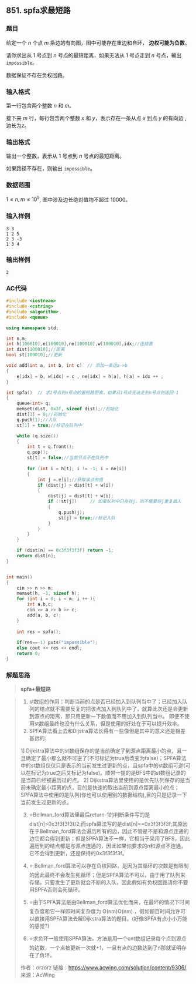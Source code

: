 ##  851. spfa求最短路

### 题目

给定一个 $n$ 个点 $m$ 条边的有向图，图中可能存在重边和自环， **边权可能为负数**。

请你求出从 $1$ 号点到 $n$ 号点的最短距离，如果无法从 $1$ 号点走到 $n$ 号点，输出 `impossible`。

数据保证不存在负权回路。

### 输入格式

第一行包含两个整数 $n$ 和 $m$。

接下来 $m$ 行，每行包含两个整数 $x$ 和 $y$，表示存在一条从点 $x$ 到点 $y$ 的有向边 ,边长为$z$。

### 输出格式

输出一个整数，表示从 $1$ 号点到 $n$ 号点的最短距离。

如果路径不存在，则输出 `impossible`。

### 数据范围

$1≤n,m≤10^5$,
图中涉及边长绝对值均不超过 10000。

### 输入样例

```
3 3
1 2 5
2 3 -3
1 3 4
```

### 输出样例

```
2
```

### AC代码

```c++
#include <iostream>
#include <cstring>
#include <algorithm>
#include <queue>

using namespace std;

int n,m;
int h[100010],e[100010],ne[100010],w[100010],idx;//连结表
int dist[100010];//距离
bool st[100010];//更新

void add(int a, int b, int c)  // 添加一条边a->b
{
    e[idx] = b, w[idx] = c , ne[idx] = h[a], h[a] = idx ++ ;
}

int spfa()  // 求1号点到n号点的最短路距离，如果从1号点无法走到n号点则返回-1
{
    queue<int> q;
    memset(dist, 0x3f, sizeof dist);//初始化
    dist[1] = 0;//初始化
    q.push(1);//入队
    st[1] = true;//标记在队列中

    while (q.size())
    {
        int t = q.front();
        q.pop();
        st[t] = false;//当前节点不在队列中
        
        for (int i = h[t]; i != -1; i = ne[i])
        {
            int j = e[i];//获取该点的值
            if (dist[j] > dist[t] + w[i])
            {
                dist[j] = dist[t] + w[i];
                if (!st[j])     // 如果队列中已存在j，则不需要将j重复插入
                {
                    q.push(j);
                    st[j] = true;//标记入队
                }
            }
        }
    }

    if (dist[n] == 0x3f3f3f3f) return -1;
    return dist[n];
}


int main()
{
    cin >> n >> m;
    memset(h, -1, sizeof h);
    for (int i = 0; i < m; i ++ ){
        int a,b,c;
        cin >> a >> b >> c;
        add(a, b, c);
    }
    
    int res = spfa();
    
    if(res==-1) puts("impossible");
    else cout << res << endl;
    return 0;
}
```

### 解题思路

>**spfa+最短路**

> 1) st数组的作用：判断当前的点是否已经加入到队列当中了；已经加入队列的结点就不需要反复的把该点加入到队列中了，就算此次还是会更新到源点的距离，那只用更新一下数值而不用加入到队列当中。
> 即便不使用st数组最终也没有什么关系，但是使用的好处在于可以提升效率。
> 2) SPFA算法看上去和Dijstra算法长得有一些像但是其中的意义还是相差甚远的:
>
> 1] Dijkstra算法中的st数组保存的是当前确定了到源点距离最小的点，且一旦确定了最小那么就不可逆了(不可标记为true后改变为false)；SPFA算法中的st数组仅仅只是表示的当前发生过更新的点，且spfa中的st数组可逆(可以在标记为true之后又标记为false)。顺带一提的是BFS中的st数组记录的是当前已经被遍历过的点。
> 2] Dijkstra算法里使用的是优先队列保存的是当前未确定最小距离的点，目的是快速的取出当前到源点距离最小的点；SPFA算法中使用的是队列(你也可以使用别的数据结构),目的只是记录一下当前发生过更新的点。
>
> 3) ⭐️Bellman_ford算法里最后return-1的判断条件写的是dist[n]>0x3f3f3f3f/2;而spfa算法写的是dist[n]==0x3f3f3f3f;其原因在于Bellman_ford算法会遍历所有的边，因此不管是不是和源点连通的边它都会得到更新；但是SPFA算法不一样，它相当于采用了BFS，因此遍历到的结点都是与源点连通的，因此如果你要求的n和源点不连通，它不会得到更新，还是保持的0x3f3f3f3f。
>
> 4) ⭐️ Bellman_ford算法可以存在负权回路，是因为其循环的次数是有限制的因此最终不会发生死循环；但是SPFA算法不可以，由于用了队列来存储，只要发生了更新就会不断的入队，因此假如有负权回路请你不要用SPFA否则会死循环。
>
> 5) ⭐️由于SPFA算法是由Bellman_ford算法优化而来，在最坏的情况下时间复杂度和它一样即时间复杂度为 O(nm)O(nm) ，假如题目时间允许可以直接用SPFA算法去解Dijkstra算法的题目。(好像SPFA有点小小万能的感觉?)
>
> 6) ⭐️求负环一般使用SPFA算法，方法是用一个cnt数组记录每个点到源点的边数，一个点被更新一次就+1，一旦有点的边数达到了n那就证明存在了负环。
>
> 作者：orzorz
> 链接：https://www.acwing.com/solution/content/9306/
> 来源：AcWing